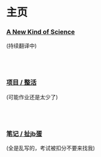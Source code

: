 # 主页

### [A New Kind of Science](./translate/ANewKindOfScience/0000.md)
(持续翻译中)  
<br><br><br> 
   
### [项目 / 整活](./project/)  
(可能作业还是太少了)  
<br><br><br>

### [笔记 / 扯jb蛋](./cjbd/)  
  (全是乱写的，考试被扣分不要来找我)  
<br><br><br>


<br><br><br>

<br><br><br>